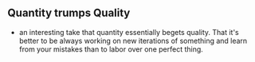## Quantity trumps Quality
- an interesting take that quantity essentially begets quality. That it's better to be always working on new iterations of something and learn from your mistakes than to labor over one perfect thing.